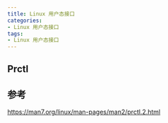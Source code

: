 ```yaml
---
title: Linux 用户态接口
categories: 
- Linux 用户态接口
tags:
- Linux 用户态接口
---
```


## Prctl

## 参考

https://man7.org/linux/man-pages/man2/prctl.2.html
